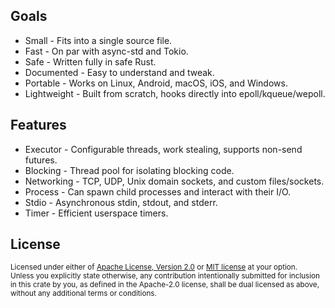 ## Goals

* Small - Fits into a single source file.
* Fast - On par with async-std and Tokio.
* Safe - Written fully in safe Rust.
* Documented - Easy to understand and tweak.
* Portable - Works on Linux, Android, macOS, iOS, and Windows.
* Lightweight - Built from scratch, hooks directly into epoll/kqueue/wepoll.

## Features

* Executor - Configurable threads, work stealing, supports non-send futures.
* Blocking - Thread pool for isolating blocking code.
* Networking - TCP, UDP, Unix domain sockets, and custom files/sockets.
* Process - Can spawn child processes and interact with their I/O.
* Stdio - Asynchronous stdin, stdout, and stderr.
* Timer - Efficient userspace timers.

## License

<sup>
Licensed under either of <a href="LICENSE-APACHE">Apache License, Version
2.0</a> or <a href="LICENSE-MIT">MIT license</a> at your option.
</sup>

<br/>

<sub>
Unless you explicitly state otherwise, any contribution intentionally submitted
for inclusion in this crate by you, as defined in the Apache-2.0 license, shall
be dual licensed as above, without any additional terms or conditions.
</sub>
